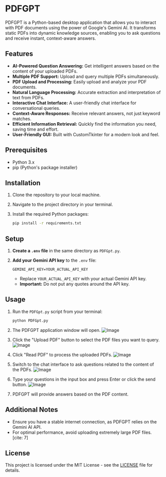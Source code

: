 # PDFGPT

PDFGPT is a Python-based desktop application that allows you to interact with PDF documents using the power of Google's Gemini AI. It transforms static PDFs into dynamic knowledge sources, enabling you to ask questions and receive instant, context-aware answers.

## Features

* **AI-Powered Question Answering:** Get intelligent answers based on the content of your uploaded PDFs.
* **Multiple PDF Support:** Upload and query multiple PDFs simultaneously.
* **PDF Upload and Processing:** Easily upload and analyze your PDF documents.
* **Natural Language Processing:** Accurate extraction and interpretation of text from PDFs.
* **Interactive Chat Interface:** A user-friendly chat interface for conversational queries.
* **Context-Aware Responses:** Receive relevant answers, not just keyword matches.
* **Efficient Information Retrieval:** Quickly find the information you need, saving time and effort.
* **User-Friendly GUI:** Built with CustomTkinter for a modern look and feel.

## Prerequisites

* Python 3.x
* pip (Python's package installer)

## Installation

1.  Clone the repository to your local machine.
2.  Navigate to the project directory in your terminal.
3.  Install the required Python packages:

    ```bash
    pip install -r requirements.txt
    ```

## Setup

1.  **Create a `.env` file** in the same directory as `PDFGpt.py`.
2.  **Add your Gemini API key** to the `.env` file:

    ```
    GEMINI_API_KEY=YOUR_ACTUAL_API_KEY
    ```

    * Replace `YOUR_ACTUAL_API_KEY` with your actual Gemini API key.
    * **Important:** Do not put any quotes around the API key.

## Usage

1.  Run the `PDFGpt.py` script from your terminal:

    ```bash
    python PDFGpt.py
    ```

2.  The PDFGPT application window will open.
![Image](https://github.com/user-attachments/assets/1751e5db-d08e-4da6-8519-474140420530)
4.  Click the "Upload PDF" button to select the PDF files you want to query.
![Image](https://github.com/user-attachments/assets/4f7f4edf-93cd-4bec-8fcb-2f5dc3a9123e)
6.  Click "Read PDF" to process the uploaded PDFs.
![Image](https://github.com/user-attachments/assets/ac4afe19-4012-47c3-8dbe-973120076013)
8.  Switch to the chat interface to ask questions related to the content of the PDFs.
![Image](https://github.com/user-attachments/assets/1d65a6ec-12c6-46fe-a79d-c333e8a7849d)
10.  Type your questions in the input box and press Enter or click the send button.
![Image](https://github.com/user-attachments/assets/1434b49d-2e8f-4359-8ef0-22281983ab20)
12.  PDFGPT will provide answers based on the PDF content.

##  Additional Notes

* Ensure you have a stable internet connection, as PDFGPT relies on the Gemini AI API.
* For optimal performance, avoid uploading extremely large PDF files. [cite: 7]


## License

This project is licensed under the MIT License - see the [LICENSE](https://github.com/SudarshiniM/PDFGPT/blob/460b73e43926fff85fccb115adcca9f91c7456d6/LICENSE) file for details.
